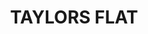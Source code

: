 ---
lastmod: '2025-04-06T06:05:20+00:00'
latitude: -34.378631
layout: suburb
longitude: 148.797264
postcode: '2586'
state: NSW
title: TAYLORS FLAT
url: /nsw/taylors-flat/
---